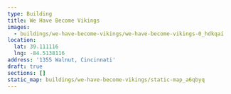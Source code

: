 ```yaml
---
type: Building
title: We Have Become Vikings
images:
  - buildings/we-have-become-vikings/we-have-become-vikings-0_hdkqai
location:
  lat: 39.111116
  lng: -84.5138116
address: '1355 Walnut, Cincinnati'
draft: true
sections: []
static_map: buildings/we-have-become-vikings/static-map_a6qbyq
---
```

